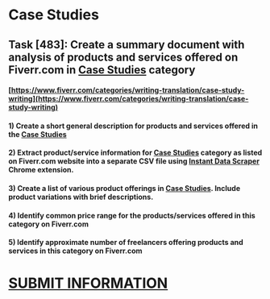 # Case Studies
## Task [483]: Create a summary document with analysis of products and services offered on Fiverr.com in [Case Studies](https://www.fiverr.com/categories/writing-translation/case-study-writing) category
#### [https://www.fiverr.com/categories/writing-translation/case-study-writing](https://www.fiverr.com/categories/writing-translation/case-study-writing)
#### 1) Create a short general description for products and services offered in the [Case Studies](https://www.fiverr.com/categories/writing-translation/case-study-writing)
#### 2) Extract product/service information for [Case Studies](https://www.fiverr.com/categories/writing-translation/case-study-writing) category as listed on Fiverr.com website into a separate CSV file using [Instant Data Scraper](https://chrome.google.com/webstore/detail/instant-data-scraper/ofaokhiedipichpaobibbnahnkdoiiah) Chrome extension.
#### 3) Create a list of various product offerings in [Case Studies](https://www.fiverr.com/categories/writing-translation/case-study-writing). Include product variations with brief descriptions.
#### 4) Identify common price range for the products/services offered in this category on Fiverr.com
#### 5) Identify approximate number of freelancers offering products and services in this category on Fiverr.com

# [SUBMIT INFORMATION](https://forms.office.com/r/8AEKjkLxKG)
